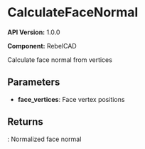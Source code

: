 # CalculateFaceNormal

**API Version:** 1.0.0

**Component:** RebelCAD

Calculate face normal from vertices

## Parameters

- **face_vertices**: Face vertex positions

## Returns

: Normalized face normal

